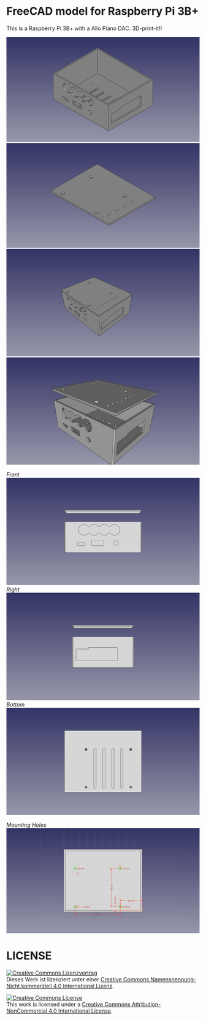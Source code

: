 # FreeCAD model for Raspberry Pi 3B+

This is a Raspberry Pi 3B+ with a Allo Piano DAC.
3D-print-it!!

![Raspi-Piano-Case](img/case-img.png)
![Raspi-Piano-Case-Cap](img/case-img-cap.png)
![Raspi-Piano-Complete](img/case-img-complete.png)
![Raspi-Piano-Complete2](img/case-img-complete2.png)

*Front*
![Raspi-Piano-Front](img/case-img_complete-front.png)
*Right*
![Raspi-Piano-Right](img/case-img_complete-right.png)
*Bottom*
![Raspi-Piano-Bottom](img/case-img_complete-bottom.png)

*Mounting Holes*
![Raspi-Piano-MountHoles](img/case-img-mount-holes.png)

# LICENSE

<dl>
<a rel="license" href="http://creativecommons.org/licenses/by-nc/4.0/"><img alt="Creative Commons Lizenzvertrag" style="border-width:0" src="https://i.creativecommons.org/l/by-nc/4.0/88x31.png" /></a><br />Dieses Werk ist lizenziert unter einer <a rel="license" href="http://creativecommons.org/licenses/by-nc/4.0/">Creative Commons Namensnennung-Nicht kommerziell 4.0 International Lizenz</a>.
</dl>

<dl>
<a rel="license" href="http://creativecommons.org/licenses/by-nc/4.0/"><img alt="Creative Commons License" style="border-width:0" src="https://i.creativecommons.org/l/by-nc/4.0/88x31.png" /></a><br />This work is licensed under a <a rel="license" href="http://creativecommons.org/licenses/by-nc/4.0/">Creative Commons Attribution-NonCommercial 4.0 International License</a>.
</dl>
